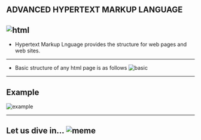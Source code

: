 ADVANCED HYPERTEXT MARKUP LANGUAGE
----------------------------------------
![html](https://th.bing.com/th/id/OIP.FJTMMnffLxjIHUoqONrAXwHaEK?rs=1&pid=ImgDetMain)
------------------------------------------------------------

- Hypertext Markup Lnguage provides the structure for web pages and web sites.
---------------------------------------------

- Basic structure of any html page  is as follows
![basic](https://th.bing.com/th/id/OIP.D-vbEd7hq7LyJwVwW-YDqAHaCa?rs=1&pid=ImgDetMain)
----------------------------------------

Example
----------------
![example](https://www.webfx.com/blog/wp-content/uploads/2014/07/html5-template.png)

---------------------------------------------
Let us dive in...
![meme](https://th.bing.com/th/id/R.df7c30006e282aaa1e0c74d732a7475f?rik=sqdlkCpQJ1jlOg&pid=ImgRaw&r=0)
------------------------------------------------------